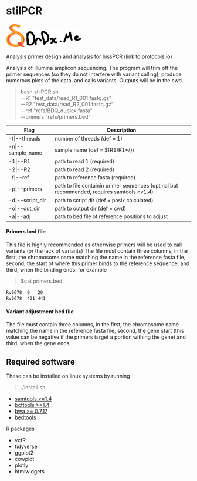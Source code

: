 # stilPCR

<div>
    <img src="https://github.com/SemiQuant/stilPCR/blob/main/sq.png" width="10%" height="10%">
    <img src="https://github.com/SemiQuant/stilPCR/blob/main/drdx.png" width="30%" height="30%">
    <p>Analysis primer design and analysis for hissPCR (link to protocols.io)</p>
</div>

Analysis of Illumina amplicon sequencing. The program will trim off the primer sequences (so they do not interfere with variant calling), produce numerous plots of the data, and calls variants. Outputs will be in the cwd.

>bash stilPCR.sh \
>  --R1 "test_data/read_R1_001.fastq.gz" \
>  --R2 "test_data/read_R2_001.fastq.gz" \
>  --ref "refs/BDQ_duplex.fasta" \
>  --primers "refs/primers.bed"


| Flag              | Description                                                       |
|-------------------|-------------------------------------------------------------------|
| -t\|--threads     | number of threads (def = 1)                                       |
| -n\|--sample_name | sample name (def = ${R1/R1*/})                                    |
| -1\|--R1          | path to read 1 (required)                                         |
| -2\|--R2          | path to read 2 (required)                                         |
| -f\|--ref         | path to reference fasta (required)                                |
| -p\|--primers     | path to file containin primer sequences (optinal but recommended, requires samtools ≥v1.4) |
| -d\|--script_dir  | path to script dir (def = posix calculated)                       |
| -o\|--out_dir     | path to output dir (def = cwd)                                    |
| -a\|--adj         | path to bed file of reference positions to adjust                 |


#### Primers bed file
This file is highly recommended as otherwise primers will be used to call variants (or the lack of variants)
The file must contain three columns, in the first, the chromosome name matching the name in the reference fasta file, second, the start of where this primer binds to the reference sequence, and third, when the binding ends.
for example

>$cat primers.bed

```
Rv0678	0	20
Rv0678	421	441
```

#### Variant adjustment bed file
The file must contain three columns, in the first, the chromosome name matching the name in the reference fasta file, second, the gene start (this value can be negative if the primers target a portion withing the gene) and third, when the gene ends.


## Required software
These can be installed on linux systems by running 
>./install.sh

- [samtools >=1.4](http://www.htslib.org/download/)
- [bcftools >=1.4](http://www.htslib.org/download/)
- [bwa >= 0.7.17](https://sourceforge.net/projects/bio-bwa/files/)
- [bedtools](https://bedtools.readthedocs.io/en/latest/content/installation.html)

R packages
- vcfR
- tidyverse
- ggplot2
- cowplot
- plotly
- htmlwidgets
